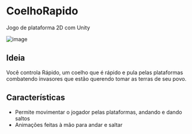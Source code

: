 # CoelhoRapido
Jogo de plataforma 2D com Unity
  
![image](https://github.com/user-attachments/assets/aaaf94b2-4e1c-44e8-8ce2-84268a19b944)

## Ideia
Você controla Rápido, um coelho que é rápido e pula pelas plataformas combatendo invasores que estão querendo tomar as terras de seu povo.  

## Características
- Permite movimentar o jogador pelas plataformas, andando e dando saltos
- Animações feitas à mão para andar e saltar  
